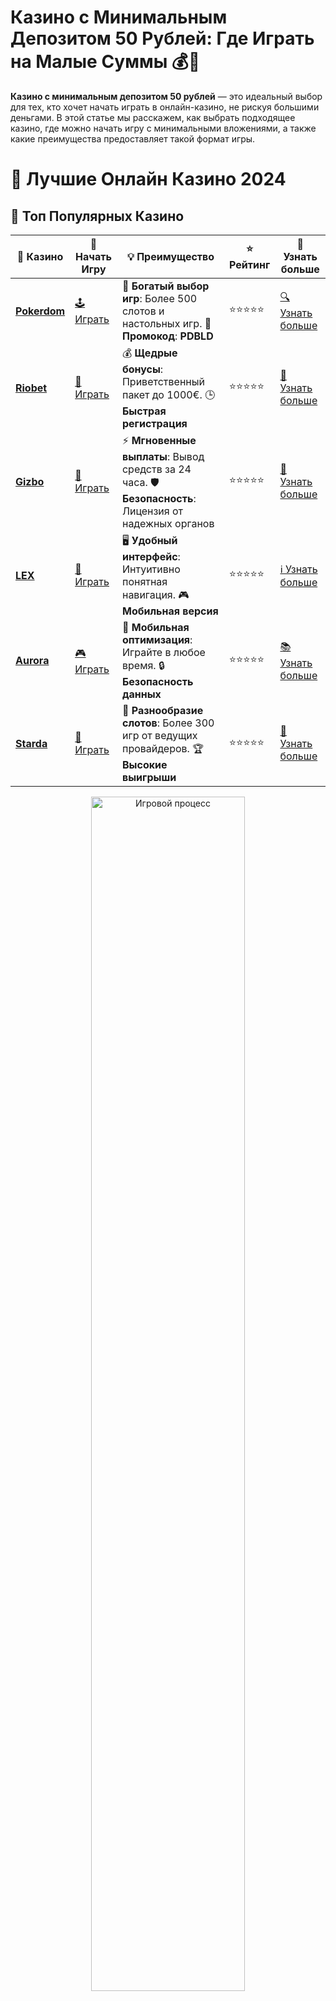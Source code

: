 # Казино с Минимальным Депозитом 50 Рублей: Где Играть на Малые Суммы 💰🎰

**Казино с минимальным депозитом 50 рублей** — это идеальный выбор для тех, кто хочет начать играть в онлайн-казино, не рискуя большими деньгами. В этой статье мы расскажем, как выбрать подходящее казино, где можно начать игру с минимальными вложениями, а также какие преимущества предоставляет такой формат игры.

# 🎰 Лучшие Онлайн Казино 2024

## 🌟 Топ Популярных Казино

| 🎲 **Казино** | 🔗 **Начать Игру** | 💡 **Преимущество** | ⭐ **Рейтинг** | 🔗 **Узнать больше** |
|--------------|---------------------|---------------------|----------------|----------------------|
| [**Pokerdom**](https://brandplay.link/4k77v2yx) | [🕹️ Играть](https://brandplay.link/4k77v2yx) | 🎉 **Богатый выбор игр**: Более 500 слотов и настольных игр. 🎁 **Промокод**: **PDBLD** | ⭐⭐⭐⭐⭐ | [🔍 Узнать больше](https://brandplay.link/4k77v2yx) |
| [**Riobet**](https://brandplay.link/7xBLTPyj) | [🎰 Играть](https://brandplay.link/7xBLTPyj) | 💰 **Щедрые бонусы**: Приветственный пакет до 1000€. 🕒 **Быстрая регистрация** | ⭐⭐⭐⭐⭐ | [📖 Узнать больше](https://brandplay.link/7xBLTPyj) |
| [**Gizbo**](https://brandplay.link/bprXw4YV) | [🎲 Играть](https://brandplay.link/bprXw4YV) | ⚡ **Мгновенные выплаты**: Вывод средств за 24 часа. 🛡️ **Безопасность**: Лицензия от надежных органов | ⭐⭐⭐⭐⭐ | [📝 Узнать больше](https://brandplay.link/bprXw4YV) |
| [**LEX**](https://brandplay.link/zW4hdDFV) | [🤑 Играть](https://brandplay.link/zW4hdDFV) | 🖥️ **Удобный интерфейс**: Интуитивно понятная навигация. 🎮 **Мобильная версия** | ⭐⭐⭐⭐⭐ | [ℹ️ Узнать больше](https://brandplay.link/zW4hdDFV) |
| [**Aurora**](https://10trafic-stat2.com/click/668546556bcc6313411604bd/6766/13032/subaccount) | [🎮 Играть](https://10trafic-stat2.com/click/668546556bcc6313411604bd/6766/13032/subaccount) | 📱 **Мобильная оптимизация**: Играйте в любое время. 🔒 **Безопасность данных** | ⭐⭐⭐⭐⭐ | [📚 Узнать больше](https://10trafic-stat2.com/click/668546556bcc6313411604bd/6766/13032/subaccount) |
| [**Starda**](https://brandplay.link/fB7xwRFL) | [🎯 Играть](https://brandplay.link/fB7xwRFL) | 🎰 **Разнообразие слотов**: Более 300 игр от ведущих провайдеров. 🏆 **Высокие выигрыши** | ⭐⭐⭐⭐⭐ | [🔎 Узнать больше](https://brandplay.link/fB7xwRFL) |

<div align="center">
    <img src="https://i.pinimg.com/originals/87/9e/b9/879eb9354dd0699582408b68f2e253b2.gif" alt="Игровой процесс" width="70%">
</div>

## 💎 Лучшие Бонусы и Акции

| 🎲 **Казино** | 🔗 **Начать Игру** | 💡 **Преимущество** | ⭐ **Рейтинг** | 🔗 **Узнать больше** |
|--------------|---------------------|---------------------|----------------|----------------------|
| [**Kometa**](https://brandplay.link/8ZymQJV8) | [🎰 Играть](https://brandplay.link/8ZymQJV8) | 🎁 **Эксклюзивные бонусы**: Регулярные акции и промо. 🔄 **Программы лояльности** | ⭐⭐⭐⭐☆ | [🔍 Узнать больше](https://brandplay.link/8ZymQJV8) |
| [**R7**](https://brandplay.link/bMd3Yjsw) | [🕹️ Играть](https://brandplay.link/bMd3Yjsw) | 🕒 **Круглосуточная поддержка**: Всегда на связи. 💸 **Высокие лимиты** | ⭐⭐⭐⭐☆ | [📖 Узнать больше](https://brandplay.link/bMd3Yjsw) |
| [**7K**](https://brandplay.link/BvQyFShp) | [🎲 Играть](https://brandplay.link/BvQyFShp) | 🌟 **Эксклюзивные бонусы**: Только для VIP игроков. 🎉 **Сезонные акции** | ⭐⭐⭐⭐☆ | [📝 Узнать больше](https://brandplay.link/BvQyFShp) |
| [**Kent**](https://brandplay.link/Fv2WP3js) | [🤑 Играть](https://brandplay.link/Fv2WP3js) | 📈 **Высокий RTP**: Более 98%. 💼 **Профессиональная поддержка** | ⭐⭐⭐⭐☆ | [ℹ️ Узнать больше](https://brandplay.link/Fv2WP3js) |
| [**1Xslots**](https://brandplay.link/hSB1khtr) | [🎮 Играть](https://brandplay.link/hSB1khtr) | 🎉 **Множество акций**: Еженедельные бонусы и турниры. 🛡️ **Безопасность** | ⭐⭐⭐⭐☆ | [📚 Узнать больше](https://brandplay.link/hSB1khtr) |
| [**Gama**](https://brandplay.link/j6NMKsDz) | [🎯 Играть](https://brandplay.link/j6NMKsDz) | 🔍 **Интуитивный интерфейс**: Легкость использования. 🏅 **Престижные турниры** | ⭐⭐⭐⭐☆ | [🔎 Узнать больше](https://brandplay.link/j6NMKsDz) |

<div align="center">
    <img src="https://i.pinimg.com/originals/87/9e/b9/879eb9354dd0699582408b68f2e253b2.gif" alt="Игровой процесс" width="70%">
</div>

## 🚀 Быстрые Выигрыши и Поддержка

| 🎲 **Казино** | 🔗 **Начать Игру** | 💡 **Преимущество** | ⭐ **Рейтинг** | 🔗 **Узнать больше** |
|--------------|---------------------|---------------------|----------------|----------------------|
| [**Onion**](https://brandplay.link/zBGRVpQ9) | [🎰 Играть](https://brandplay.link/zBGRVpQ9) | 🤑 **Низкие ставки**: Идеально для начинающих. 🔄 **Быстрые выводы** | ⭐⭐⭐⭐☆ | [🔍 Узнать больше](https://brandplay.link/zBGRVpQ9) |
| [**Чемпион**](https://temon-gter.cfd/go/lRq?p80412p304504pcc44t17455) | [🕹️ Играть](https://temon-gter.cfd/go/lRq?p80412p304504pcc44t17455) | 🏅 **Лояльная программа**: Награды за активность. 🎁 **Ежемесячные бонусы** | ⭐⭐⭐⭐☆ | [📖 Узнать больше](https://temon-gter.cfd/go/lRq?p80412p304504pcc44t17455) |
| [**Vavada**](https://vavadapartner.pro/?promo=ea5c9275-6854-4505-94fc-95ab18221945-linkb2) | [🎲 Играть](https://vavadapartner.pro/?promo=ea5c9275-6854-4505-94fc-95ab18221945-linkb2) | 🚀 **Быстрая регистрация**: Начните играть мгновенно. 🔐 **Безопасные транзакции** | ⭐⭐⭐⭐☆ | [📝 Узнать больше](https://vavadapartner.pro/?promo=ea5c9275-6854-4505-94fc-95ab18221945-linkb2) |
| [**Friends**](https://gofriends.kim/linkb2) | [🤑 Играть](https://gofriends.kim/linkb2) | 🤝 **Социальные игры**: Играйте с друзьями. 🌐 **Мультиплатформенность** | ⭐⭐⭐⭐☆ | [ℹ️ Узнать больше](https://gofriends.kim/linkb2) |
| [**1WIN**](https://brandplay.link/smXVpBbG) | [🎮 Играть](https://brandplay.link/smXVpBbG) | 🏆 **Турниры с большими призами**: Присоединяйтесь к состязаниям. 🎯 **Акции каждый день** | ⭐⭐⭐⭐⭐ | [🔍 Узнать больше](https://brandplay.link/smXVpBbG) |
| [**Drip**](https://drp-ircp01.com/c07e6a3db) | [🎯 Играть](https://drp-ircp01.com/c07e6a3db) | 🌐 **Инновационные игры**: Новейшие игровые технологии. 🛡️ **Высокая безопасность** | ⭐⭐⭐⭐☆ | [🔎 Узнать больше](https://drp-ircp01.com/c07e6a3db) |

✨ **Выбирайте лучшее казино для себя и наслаждайтесь игрой! Удачи!** ✨

![Казино с минимальным депозитом 50 рублей](https://i.pinimg.com/originals/a9/29/6e/a9296ea1cf6a7c20a985e593451f0323.png)

<div align="center">
    <img src="https://i.pinimg.com/originals/87/9e/b9/879eb9354dd0699582408b68f2e253b2.gif" alt="Казино с минимальным депозитом 50 рублей" width="70%">
</div>

---

### Почему стоит играть в **казино с минимальным депозитом 50 рублей**? 🎮💸

Малые депозиты в онлайн-казино открывают новые возможности для игроков, которые не хотят тратить большие суммы на ставки, но при этом хотят испытать удачу и насладиться азартными играми. Вот почему стоит обратить внимание на **казино с минимальным депозитом 50 рублей**:

- **Доступность для всех** 🌍: Минимальный депозит позволяет каждому игроку начать играть без значительных вложений. Это отличный выбор для новичков, которые хотят испытать азартные игры без больших рисков.
- **Бонусы и акции** 🎁: Даже с минимальным депозитом можно получать бонусы, фриспины и участвовать в различных акциях, что увеличивает шансы на выигрыш.
- **Широкий выбор игр** 🎰: Казино с минимальным депозитом предлагают разнообразные игровые автоматы, рулетку, покер и другие популярные игры, что позволяет найти развлечение по вкусу.
- **Безопасность и прозрачность** 🛡️: Проверенные казино с минимальными депозитами обеспечивают безопасность личных данных и честные выплаты.

---

### Как выбрать **казино с минимальным депозитом 50 рублей**? 🤔💡

1. **Лицензия и репутация** 📝  
   Убедитесь, что казино имеет лицензии от авторитетных регуляторов. Это гарантирует, что игра будет честной, а ваши деньги в безопасности.

2. **Удобные способы пополнения счета** 💳  
   Казино с минимальными депозитами предлагают различные способы пополнения счета. Это может быть банковская карта, электронные кошельки, а также криптовалюты.

3. **Бонусы для новичков** 🎉  
   Обратите внимание на бонусные предложения для новичков. Многие казино предоставляют дополнительные средства на первый депозит или фриспины, которые можно использовать при игре на минимальную ставку.

4. **Низкие требования к отыгрышу** 💸  
   Хорошие казино с минимальными депозитами предлагают бонусы с простыми условиями отыгрыша, что позволяет игрокам быстрее забрать свои выигрыши.

5. **Поддержка популярных платежных систем** 💳  
   Казино должно поддерживать различные способы вывода средств. Убедитесь, что выбранная платформа работает с платежными системами, доступными в вашем регионе.

---

### Топ казино с минимальным депозитом 50 рублей 🏅

1. **Казино №1** 🥇  
   Отличное казино с минимальным депозитом всего 50 рублей. В нем предлагается разнообразие игр, быстрые выплаты и щедрые бонусы для новичков.

2. **Казино №2** 🥈  
   Казино с хорошей репутацией и разнообразием слотов. Доступные методы пополнения счета и выгодные бонусы для игроков.

3. **Казино №3** 🥉  
   Платформа с привлекательными условиями для новичков и минимумом депозитов. Разнообразие игр и простые условия для отыгрыша бонусов.

4. **Казино №4** 💎  
   Лицензированное казино с минимальным депозитом и большим выбором платёжных методов. Простой интерфейс и выгодные бонусы для новых игроков.

5. **Казино №5** 🎰  
   Идеальное место для старта с минимальными ставками. Прозрачная политика вывода средств и щедрые бонусы.

6. **Казино №6** 🎉  
   Платформа, которая предлагает играть на реальные деньги с минимальным депозитом. Быстрая регистрация и выгодные предложения для новых игроков.

7. **Казино №7** 💰  
   Надежное казино с хорошими условиями пополнения и вывода средств. Подходит для игроков, которые хотят начать с минимальными вложениями.

8. **Казино №8** 🔥  
   Казино, которое поддерживает минимальные депозиты и предлагает большое количество бонусов. Игры от топовых провайдеров.

9. **Казино №9** 🏆  
   Казино с надежной системой безопасности и минимальными суммами для депозита. Предлагает отличные условия для новичков.

10. **Казино №10** 🌟  
   Подходит для игроков с ограниченным бюджетом. В казино представлено много популярных игр и хороший выбор платёжных систем.

---

### Как избежать **недобросовестных казино** с минимальным депозитом? 🚫

Несмотря на то, что казино с минимальным депозитом предлагают удобные условия, необходимо следить за безопасностью игры. Вот несколько советов, как избежать плохих казино:

- **Проверяйте отзывы игроков** 🗣️  
   Прочитайте мнения других игроков на независимых платформах, чтобы узнать о репутации казино.
- **Остерегайтесь подозрительно низких бонусов** 🎁  
   Иногда казино предлагают бонусы, которые невозможно отыграть. Обязательно читайте условия бонусных предложений.
- **Проверьте наличие лицензии** 📝  
   Убедитесь, что казино имеет лицензию, выданную авторитетными органами. Это гарантирует честную игру.

---

### Заключение: Играйте в **казино с минимальным депозитом 50 рублей** и наслаждайтесь игрой! 🎉💸

Казино с минимальными депозитами позволяют каждому игроку испытать удачу, не рискуя значительными суммами. Важно выбирать проверенные платформы, которые обеспечивают безопасность и честные выплаты. Начните свою игру в **казино с минимальным депозитом 50 рублей** и наслаждайтесь увлекательными моментами!

🍀 Удачи в игре! 💎🎰

